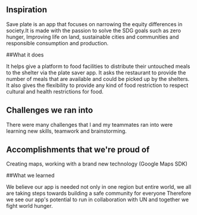 ## Inspiration

Save plate is an app that focuses on narrowing the equity differences in society.It is made with the passion to solve the SDG goals such as zero hunger, Improving life on land, sustainable cities and communities and responsible consumption and production.

##What it does

It helps give a platform to food facilities to distribute their untouched meals to the shelter via the plate saver app. It asks the restaurant to provide the number of meals that are available and could be picked up by the shelters. It also gives the flexibility to provide any kind of food restriction to respect cultural and health restrictions for food.
 
## Challenges we ran into 

There were many challenges that I and my teammates ran into were learning new skills, teamwork and brainstorming.

## Accomplishments that we're proud of

Creating maps, working with a brand new technology (Google Maps SDK)

##What we learned

We believe our app is needed not only in one region but entire world, we all are taking steps towards building a safe community for everyone Therefore we see our app's potential to run in collaboration with UN and together we fight world hunger.
